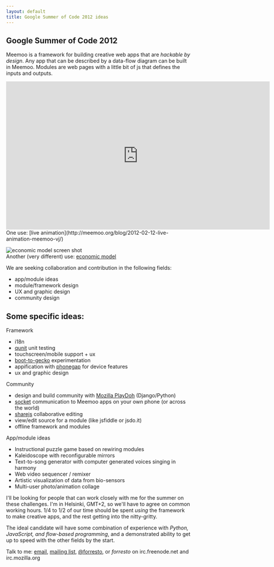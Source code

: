 ```yaml
---
layout: default
title: Google Summer of Code 2012 ideas
---
```


Google Summer of Code 2012
--------------------------

Meemoo is a framework for building creative web apps that are *hackable by design*.
Any app that can be described by a data-flow diagram can be built in Meemoo.
Modules are web pages with a little bit of js that defines the inputs and outputs.

<iframe width="720" height="405" src="http://www.youtube.com/embed/T_tCyYGLWKM?rel=0" frameborder="0" allowfullscreen></iframe>  
One use: [live animation](http://meemoo.org/blog/2012-02-12-live-animation-meemoo-vj/)

![economic model screen shot](http://meemoo.org/images/Screen-shot-2012-01-25-friction-free.png)  
Another (very different) use: [economic model](http://meemoo.org/blog/2012-01-24-friction-free-post-scarcity-creative-economies)

We are seeking collaboration and contribution in the following fields:

* app/module ideas
* module/framework design 
* UX and graphic design
* community design

Some specific ideas:
--------------------

Framework

* i18n
* [qunit](http://docs.jquery.com/QUnit) unit testing
* touchscreen/mobile support + ux
* [boot-to-gecko](https://wiki.mozilla.org/B2G) experimentation
* appification with [phonegap](https://github.com/phonegap) for device features
* ux and graphic design

Community

* design and build community with [Mozilla PlayDoh](https://github.com/mozilla/playdoh) (Django/Python)
* [socket](http://socket.io/) communication to Meemoo apps on your own phone (or across the world)
* [sharejs](http://sharejs.org/) collaborative editing
* view/edit source for a module (like jsfiddle or jsdo.it)  
* offline framework and modules

App/module ideas

* Instructional puzzle game based on rewiring modules
* Kaleidoscope with reconfigurable mirrors
* Text-to-song generator with computer generated voices singing in harmony
* Web video sequencer / remixer
* Artistic visualization of data from bio-sensors
* Multi-user photo/animation collage

I'll be looking for people that can work closely with me for the summer on these challenges. I'm in Helsinki, GMT+2, so we'll have to agree on common working hours.
1/4 to 1/2 of our time should be spent *using* the framework to make creative apps, and the rest getting into the nitty-gritty.

The ideal candidate will have some combination of experience with *Python, JavaScript, and flow-based programming*, and a demonstrated ability to get up to speed with the other fields by the start.

Talk to me: [email](mailto:forrest@sembiki.com), [mailing list](https://groups.google.com/d/forum/meemoojs), [@forresto](http://twitter.com/forresto), or *forresto* on irc.freenode.net and irc.mozilla.org
